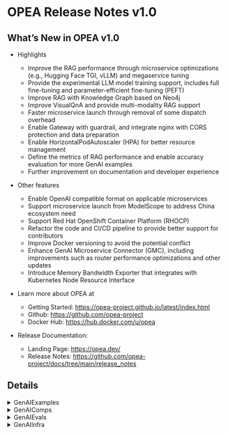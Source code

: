# OPEA Release Notes v1.0
## What’s New in OPEA v1.0

- Highlights
    - Improve the RAG performance through microservice optimizations (e.g., Hugging Face TGI, vLLM) and megaservice tuning
    - Provide the experimental LLM model training support, includes full fine-tuning and parameter-efficient fine-tuning (PEFT)
    - Improve RAG with Knowledge Graph based on Neo4j 
    - Improve VisualQnA and provide multi-modality RAG support
    - Faster microservice launch through removal of some dispatch overhead
    - Enable Gateway with guardrail, and integrate nginx with CORS protection and data preparation
    - Enable HorizontalPodAutoscaler (HPA) for better resource management
    - Define the metrics of RAG performance and enable accuracy evaluation for more GenAI examples 
    - Further improvement on documentation and developer experience

- Other features
    - Enable OpenAI compatible format on applicable microservices
    - Support microservice launch from ModelScope to address China ecosystem need
    - Support Red Hat OpenShift Container Platform (RHOCP)
    - Refactor the code and CI/CD pipeline to provide better support for contributors
    - Improve Docker versioning to avoid the potential conflict
    - Enhance GenAI Microservice Connector (GMC), including improvements such as router performance optimizations and other updates
    - Introduce Memory Bandwidth Exporter that integrates with Kubernetes Node Resource Interface 

- Learn more about OPEA at
    - Getting Started: https://opea-project.github.io/latest/index.html
    - Github: https://github.com/opea-project
    - Docker Hub: https://hub.docker.com/u/opea

- Release Documentation:
    - Landing Page:  https://opea.dev/ 
    - Release Notes:  https://github.com/opea-project/docs/tree/main/release_notes 

## Details

<details><summary>GenAIExamples</summary> 

- Deployment
    - Add ui/nginx support in K8S manifest for ChatQnA/CodeGen/CodeTrans/Docsum([ba94e01](https://github.com/opea-project/GenAIExamples/commit/ba94e01))
    - K8S manifest: Update ChatQnA/CodeGen/CodeTrans/DocSum([0629696](https://github.com/opea-project/GenAIExamples/commit/0629696))
    - Update mount path in xeon k8s([2a6af64](https://github.com/opea-project/GenAIExamples/commit/2a6af64))
    - Add Nginx - k8s manifest in CodeTrans([6a679ba](https://github.com/opea-project/GenAIExamples/commit/6a679ba))
    - Add Nginx - docker in CodeTrans([cc84847](https://github.com/opea-project/GenAIExamples/commit/cc84847))
    - watch more docker compose files changes([4b0bc26](https://github.com/opea-project/GenAIExamples/commit/4b0bc26))
    - Add chatQnA UI manifest([758d236](https://github.com/opea-project/GenAIExamples/commit/758d236))
    - Revert the LLM model for kubernetes GMS([f5f1e32](https://github.com/opea-project/GenAIExamples/commit/f5f1e32))
    - [ChatQnA] Update retrieval & dataprep manifests([6730b24](https://github.com/opea-project/GenAIExamples/commit/6730b24))
    - [ChatQnA]Update manifests([3563f5d](https://github.com/opea-project/GenAIExamples/commit/3563f5d))
    - [ChatQnA] Update benchmarking manifests([36fb9a9](https://github.com/opea-project/GenAIExamples/commit/36fb9a9))
    - [ChatQnA] udate OOB & Tuned manifests([ac34860](https://github.com/opea-project/GenAIExamples/commit/ac34860))
    - Add nginx and UI to the ChatQnA manifest([05f9828](https://github.com/opea-project/GenAIExamples/commit/05f9828))
    - [ChatQnA] Update OOB with wrapper manifests.([933c3d3](https://github.com/opea-project/GenAIExamples/commit/933c3d3))
    - [Translation] Support manifests and nginx([1e13031](https://github.com/opea-project/GenAIExamples/commit/1e13031))
    - update V1.0 benchmark manifest ([e5affb9](https://github.com/opea-project/GenAIExamples/commit/e5affb9))
    - update image name([e2a74f7](https://github.com/opea-project/GenAIExamples/commit/e2a74f7))
    - K8S manifest: Update ChatQnA/CodeGen/CodeTrans/DocSum([0629696](https://github.com/opea-project/GenAIExamples/commit/0629696))
    - Change megaservice path in line with new file structure([5ab27b6](https://github.com/opea-project/GenAIExamples/commit/5ab27b6))
    - Add ui/nginx support in K8S manifest for ChatQnA/CodeGen/CodeTrans/Docsum([ba94e01](https://github.com/opea-project/GenAIExamples/commit/ba94e01))
    - Add chatQnA UI manifest([758d236](https://github.com/opea-project/GenAIExamples/commit/758d236))
    - Yaml: add comments to specify gaudi device ids.([63406dc](https://github.com/opea-project/GenAIExamples/commit/63406dc))
    - add tgi bf16 setup on CPU k8s.([ba17031](https://github.com/opea-project/GenAIExamples/commit/ba17031))

- Documentation
    - [ChatQnA] Update README for ModelScope([aebc23f](https://github.com/opea-project/GenAIExamples/commit/aebc23f))
    - Update README.md([4bd7841](https://github.com/opea-project/GenAIExamples/commit/4bd7841))
    - [ChatQnA] Update README for without Rerank Pipeline([6b617d6](https://github.com/opea-project/GenAIExamples/commit/6b617d6))
    - [ChatQnA] Update Benchmark README for w/o rerank([4a51874](https://github.com/opea-project/GenAIExamples/commit/4a51874))
    - Fix readme for nv gpu([43b2ae5](https://github.com/opea-project/GenAIExamples/commit/43b2ae5))
    - [ChatQnA] Update Benchmark README to Fix Input Length([55d287d](https://github.com/opea-project/GenAIExamples/commit/55d287d))
    - Refine ChatQnA README for TGI([afc3341](https://github.com/opea-project/GenAIExamples/commit/afc3341))
    - Add default model for VisualQnA README([07baa8f](https://github.com/opea-project/GenAIExamples/commit/07baa8f))
    - Update readme for manifests of some examples([adb157f](https://github.com/opea-project/GenAIExamples/commit/adb157f))
    - doc: use markdown table in supported_examples([9cf1d88](https://github.com/opea-project/GenAIExamples/commit/9cf1d88))
    - doc: remove invalid code block language([c6d811a](https://github.com/opea-project/GenAIExamples/commit/c6d811a))
    - add AudioQnA readme with supported model([f4f4da2](https://github.com/opea-project/GenAIExamples/commit/f4f4da2))
    - add more code owners([7f89797](https://github.com/opea-project/GenAIExamples/commit/7f89797))
    - doc: fix headings([7a0fca7](https://github.com/opea-project/GenAIExamples/commit/7a0fca7))
    - [Codegen] Refine readme to prompt users on how to change the model.([814164d](https://github.com/opea-project/GenAIExamples/commit/814164d))
    - Update README.md and remove some open-source details([2ef83fc](https://github.com/opea-project/GenAIExamples/commit/2ef83fc))
    - Add issue template([84a781a](https://github.com/opea-project/GenAIExamples/commit/84a781a))
    - doc: fix headings and indenting([67394b8](https://github.com/opea-project/GenAIExamples/commit/67394b8))
    - Add default model in readme for FaqGen and DocSum([d487093](https://github.com/opea-project/GenAIExamples/commit/d487093))
    - Change docs of kubernetes for curl commands in README([4133757](https://github.com/opea-project/GenAIExamples/commit/4133757))
    - Update v0.9 RAG release data([947936e](https://github.com/opea-project/GenAIExamples/commit/947936e))
    - Explain Default Model in ChatQnA and CodeTrans READMEs([2a2ff45](https://github.com/opea-project/GenAIExamples/commit/2a2ff45))
    - Update docker images list.([a8244c4](https://github.com/opea-project/GenAIExamples/commit/a8244c4))
    - refactor the network port setting for AWS([bc81770](https://github.com/opea-project/GenAIExamples/commit/bc81770))
    - Add validate microservice details link([bd811bd](https://github.com/opea-project/GenAIExamples/commit/bd811bd))
    - [ChatQnA] Add Nginx in Docker Compose and README([6c36448](https://github.com/opea-project/GenAIExamples/commit/6c36448)
    - [Doc] Update CodeGen and Translation READMEs([a09395e](https://github.com/opea-project/GenAIExamples/commit/a09395e))
    - [Doc] Refine READMEs([372d78c](https://github.com/opea-project/GenAIExamples/commit/372d78c))
    - Remove marketing materials([d85ec09](https://github.com/opea-project/GenAIExamples/commit/d85ec09))
    - doc PR to main instead of of v1.0r([dc94026](https://github.com/opea-project/GenAIExamples/commit/dc94026))
    - Update README.md for Multiplatforms([b205dc7](https://github.com/opea-project/GenAIExamples/commit/b205dc7))
    - Refine the quick start of ChatQnA([3b70fb0](https://github.com/opea-project/GenAIExamples/commit/3b70fb0))
    - Update supported_examples([96d5cd9](https://github.com/opea-project/GenAIExamples/commit/96d5cd9))
    - [Doc] doc improvement([e0b3b57](https://github.com/opea-project/GenAIExamples/commit/e0b3b57))
    - Fix README issues([bceacdc](https://github.com/opea-project/GenAIExamples/commit/bceacdc))
    - doc: fix broken image reference and markdown([d422929](https://github.com/opea-project/GenAIExamples/commit/d422929))
    - doc: give document meaningful title([a3fa0d6](https://github.com/opea-project/GenAIExamples/commit/a3fa0d6))
    - doc: fix incorrefine readme for reorg([d2bab99](https://github.com/opea-project/GenAIExamples/commit/d2bab99))
    - doc: fix incorrect path to png image files ([d97882e](https://github.com/opea-project/GenAIExamples/commit/d97882e))
    - update doc according to comments([f990f79](https://github.com/opea-project/GenAIExamples/commit/f990f79))
    - doc: fix headings and indenting([67394b8](https://github.com/opea-project/GenAIExamples/commit/67394b8))
    - Update README.md([4bd7841](https://github.com/opea-project/GenAIExamples/commit/4bd7841))
    - refine readme for reorg([d2bab99](https://github.com/opea-project/GenAIExamples/commit/d2bab99))
    - Update  README with new examples([2d28beb](https://github.com/opea-project/GenAIExamples/commit/2d28beb))
    - README: fix broken links([ff6f841](https://github.com/opea-project/GenAIExamples/commit/ff6f841))
    - Update v0.9 RAG release data([947936e](https://github.com/opea-project/GenAIExamples/commit/947936e))
    - Update README.md of pdf file([87e51d5](https://github.com/opea-project/GenAIExamples/commit/87e51d5))
    - [ChatQnA] Update README for ModelScope([aebc23f](https://github.com/opea-project/GenAIExamples/commit/aebc23f))
    - Add table to list port, endpoint, framework, model, serving, and hardware for each microservice in ChatQnA([1a934af](https://github.com/opea-project/GenAIExamples/commit/1a934af))
    - Update SearchQnA document and compose.yaml([5c67204](https://github.com/opea-project/GenAIExamples/commit/5c67204))
    - Update invalid link([7b2194f](https://github.com/opea-project/GenAIExamples/commit/7b2194f))
    - AgentQnA: Fix erroneous link in the README([1144fae](https://github.com/opea-project/GenAIExamples/commit/1144fae))
    - Fix Xeon reference per its trademark([e1b8ce0](https://github.com/opea-project/GenAIExamples/commit/e1b8ce0))
    - Provide the method to get nke-10k-2023.pdf([a2745b2](https://github.com/opea-project/GenAIExamples/commit/a2745b2))
    - adopted tech writing style([558ea3b](https://github.com/opea-project/GenAIExamples/commit/558ea3b))
    - Improve ChatQnA flowchat according to feedback([375ea7a](https://github.com/opea-project/GenAIExamples/commit/375ea7a))
    - Fix BACKEND_SERVICE_ENDPOINT variable value in the VideoQnA instructions([79e947e](https://github.com/opea-project/GenAIExamples/commit/79e947e))
    - [Doc] Refine ChatQnA README([7eaab93](https://github.com/opea-project/GenAIExamples/commit/7eaab93))

- Functionalities and Bug Fix
    - Fix refactor bug([7c13f2c](https://github.com/opea-project/GenAIExamples/commit/7c13f2c))
    - Provide the method to get nke-10k-2023.pdf([a2745b2](https://github.com/opea-project/GenAIExamples/commit/a2745b2))
    - Integrate visualQnA backend([fa12083](https://github.com/opea-project/GenAIExamples/commit/fa12083))
    - Enable nginx for VisualQnA([def19b4](https://github.com/opea-project/GenAIExamples/commit/def19b4))
    - Add Settings and Update system Prompt option([1d1e1f9](https://github.com/opea-project/GenAIExamples/commit/1d1e1f9))
    - Refactor folder to support different vendors([d73129c](https://github.com/opea-project/GenAIExamples/commit/d73129c))
    - Add rerank finetuning example([71857f5](https://github.com/opea-project/GenAIExamples/commit/71857f5))
    - remove logs for benchmark([e0bc5f2](https://github.com/opea-project/GenAIExamples/commit/e0bc5f2))
    - update image build for 2 new examples([0869029](https://github.com/opea-project/GenAIExamples/commit/0869029))
    - fix comps/nginx image build content([22d066a](https://github.com/opea-project/GenAIExamples/commit/22d066a))
    - react-ui: Add support to display Chinese([8c40204](https://github.com/opea-project/GenAIExamples/commit/8c40204))
    - [VisualQnA] Update compose.yaml to fix the endpoint url issue in UI([fbaa024](https://github.com/opea-project/GenAIExamples/commit/fbaa024))
    - Add megaservice definition without microservice wrappers([ebe6b47](https://github.com/opea-project/GenAIExamples/commit/ebe6b47))
    - Add instruction tuning example([4c78f8c](https://github.com/opea-project/GenAIExamples/commit/4c78f8c))
    - fix token name([1e47444](https://github.com/opea-project/GenAIExamples/commit/1e47444))
    - Modify the handling of detected warnings to only prompt.([e6f5d13](https://github.com/opea-project/GenAIExamples/commit/e6f5d13))
    - Always upload scan artifacts([6f3e54a](https://github.com/opea-project/GenAIExamples/commit/6f3e54a))
    - Update ChatQnA env ([32afb65](https://github.com/opea-project/GenAIExamples/commit/32afb65))
    - Yinghu5 patch 1([beda609](https://github.com/opea-project/GenAIExamples/commit/beda609))
    - Update ollama run command([10c81f1](https://github.com/opea-project/GenAIExamples/commit/10c81f1))
    - weekly update images tag([035f39f](https://github.com/opea-project/GenAIExamples/commit/035f39f))
    - Fix port conflict in llava-tgi-service in VisualQnA([993688a](https://github.com/opea-project/GenAIExamples/commit/993688a))
    - Remove 'vim' from all Dockerfiles([1874dfd](https://github.com/opea-project/GenAIExamples/commit/1874dfd))
    - enhance image publish action([5fde666](https://github.com/opea-project/GenAIExamples/commit/5fde666))
    - Update port in set_env.sh for TGI endpoint([e5ec38c](https://github.com/opea-project/GenAIExamples/commit/e5ec38c))
    - move evaluation scripts([f04f061](https://github.com/opea-project/GenAIExamples/commit/f04f061))
    - Handle uncontrolled data path for MultimodalQnA v1.0 release([872e93e](https://github.com/opea-project/GenAIExamples/commit/872e93e))
    - Align parameters for "max_token, repetition_penalty,presence_penalty,frequency_penalty"([2f03a3a](https://github.com/opea-project/GenAIExamples/commit/2f03a3a))
    - Remove useless folder.([88829c9](https://github.com/opea-project/GenAIExamples/commit/88829c9))
    - Enable nginx for VisualQnA([def19b4](https://github.com/opea-project/GenAIExamples/commit/def19b4))
    - Refactor folder to support different vendors([d73129c](https://github.com/opea-project/GenAIExamples/commit/d73129c))
    - fix path bug for reorg([264759d](https://github.com/opea-project/GenAIExamples/commit/264759d))
    - fix reorg bug([504228e](https://github.com/opea-project/GenAIExamples/commit/504228e))
    - update image build for 2 new examples([0869029](https://github.com/opea-project/GenAIExamples/commit/0869029))
    - Add megaservice definition without microservice wrappers([ebe6b47](https://github.com/opea-project/GenAIExamples/commit/ebe6b47))
    - Add hyperlinks picture paths validation.([0611707](https://github.com/opea-project/GenAIExamples/commit/0611707))
    - Added gaudi example for rerank model finetuning([edcc50f](https://github.com/opea-project/GenAIExamples/commit/edcc50f))
    - Add VideoRAGQnA as MMRAG usecase in Example([2dd69dc](https://github.com/opea-project/GenAIExamples/commit/2dd69dc))
    - Agent example for v1.0 release([262a6f6](https://github.com/opea-project/GenAIExamples/commit/262a6f6))
    - Fix issues with the VisualQnA instructions ([bc4bbfa](https://github.com/opea-project/GenAIExamples/commit/bc4bbfa))
    - Made cogen react ui to use runtime environment variables([b84c989](https://github.com/opea-project/GenAIExamples/commit/b84c989))
    - add image build for new examples([3f2e7b7](https://github.com/opea-project/GenAIExamples/commit/3f2e7b7))
    - fix image build issue on push([88fde62](https://github.com/opea-project/GenAIExamples/commit/88fde62))
    - Add Settings and Update system Prompt option([1d1e1f9](https://github.com/opea-project/GenAIExamples/commit/1d1e1f9))
    - [ChatQnA] Add no_wrapper benchmarking and update legacy manifests([06696c8](https://github.com/opea-project/GenAIExamples/commit/06696c8))
    - ProviIntegrate visualQnA backend([fa12083](https://github.com/opea-project/GenAIExamples/commit/fa12083))
    - Integrate visualQnA backend([fa12083](https://github.com/opea-project/GenAIExamples/commit/fa12083))
    - Add imagePrompt to display default image hint([e48532e](https://github.com/opea-project/GenAIExamples/commit/e48532e))
    - BUGFIX: rename videoragqna to videoqna to align with other examples([e102291](https://github.com/opea-project/GenAIExamples/commit/e102291))
    - Fix megaservice ulimit issue under high concurrency([4112fd0](https://github.com/opea-project/GenAIExamples/commit/4112fd0))

- CI/CD/UT
    - Add new test cases for VisualQnA([995a62c](https://github.com/opea-project/GenAIExamples/commit/995a62c))
    - docker image cd workflow enhance ([675ea4a](https://github.com/opea-project/GenAIExamples/commit/675ea4a))
    - optimize image scan cd workflow([dba908a](https://github.com/opea-project/GenAIExamples/commit/dba908a))
    - Refine code scan output and remove opea_release_data.md.([21e215c](https://github.com/opea-project/GenAIExamples/commit/21e215c))
    - Fix other repo issue.([412a0b0](https://github.com/opea-project/GenAIExamples/commit/412a0b0))
    - [DocIndexRetriever] Add xeon test and fix gaudi test ([62dbb6d](https://github.com/opea-project/GenAIExamples/commit/62dbb6d))
    - watch more docker compose files' changes([4b0bc26](https://github.com/opea-project/GenAIExamples/commit/4b0bc26))
    - fix typo in test script in AgentQnA([10fe3c6](https://github.com/opea-project/GenAIExamples/commit/10fe3c6))
    - Fix InstructionTuning and RerankFinetuning tests([be8e283](https://github.com/opea-project/GenAIExamples/commit/be8e283))
    - Fix issue([0bb0abb](https://github.com/opea-project/GenAIExamples/commit/0bb0abb))

</details>

<details><summary>GenAIComps</summary> 

- Cores
    - Optimize mega flow by removing microservice wrapper([0bb69ac](https://github.com/opea-project/GenAIComps/commit/0bb69ac))
    - Fix guardrails out handle logics for space linebreak and quote([e38ed6d](https://github.com/opea-project/GenAIComps/commit/e38ed6d))
    - fix mismatched response format w/wo streaming guardrails([b6c0785](https://github.com/opea-project/GenAIComps/commit/b6c0785))

- Fine-tuning/Pre-training
    - Added finetuned model deployment tutorial in readme([2931147](https://github.com/opea-project/GenAIComps/commit/2931147))
    - Add LLM pretraining support([58e9972](https://github.com/opea-project/GenAIComps/commit/58e9972))
    - updates to containers for finetuning composite([f4d123c](https://github.com/opea-project/GenAIComps/commit/f4d123c))
    - enable embedding finetuning([7e1a2e5](https://github.com/opea-project/GenAIComps/commit/7e1a2e5))
    - update finetuning doc([7d2cd6b](https://github.com/opea-project/GenAIComps/commit/7d2cd6b))
    - Support rerank model finetuning([7d9265f](https://github.com/opea-project/GenAIComps/commit/7d9265f))
    - remove Update checkpoint format([8369fbf](https://github.com/opea-project/GenAIComps/commit/8369fbf))
    - finetuning models limitation.([a924579](https://github.com/opea-project/GenAIComps/commit/a924579))
    - Update checkpoint format([8369fbf](https://github.com/opea-project/GenAIComps/commit/8369fbf))
    - update upload_training_files format([3367b76](https://github.com/opea-project/GenAIComps/commit/3367b76))
    - refine logging code.([5b3053f](https://github.com/opea-project/GenAIComps/commit/5b3053f))
    - Added finetuned model deployment tutorial in readme([2931147](https://github.com/opea-project/GenAIComps/commit/2931147))
    - enable embedding finetuning([7e1a2e5](https://github.com/opea-project/GenAIComps/commit/7e1a2e5))

- LVM/Video RAG
    - Fix lvms videl-llama code issue([38abaab](https://github.com/opea-project/GenAIComps/commit/38abaab))
    - Fix LVM streaming issue([fb4b8d2](https://github.com/opea-project/GenAIComps/commit/fb4b8d2))
    - Add schema to Redis initialization & Improve LVM-TGI For Multimodal Retriever Microservice([23cc3ea](https://github.com/opea-project/GenAIComps/commit/23cc3ea))
    - Retriever and lvm update for multimodal rag on videos([1513998](https://github.com/opea-project/GenAIComps/commit/1513998))
    - BUG FIX: LVM security fix([3e548f3](https://github.com/opea-project/GenAIComps/commit/3e548f3))
    - Add Megaservice support for MMRAG VideoRAGQnA usecase([2c48bc8](https://github.com/opea-project/GenAIComps/commit/2c48bc8))
    - Add local Rerank microservice for VideoRAGQnA([5fb4a38](https://github.com/opea-project/GenAIComps/commit/5fb4a38))
    - Add Megaservice support for MMRAG - MultimodalRAGQnAWithVideos usecase([99be1bd](https://github.com/opea-project/GenAIComps/commit/99be1bd))
    - Bugfix for PR 496 to add format_video_name function([54aa943](https://github.com/opea-project/GenAIComps/commit/54aa943))
    - Prediction Guard LVM component([1249c4f](https://github.com/opea-project/GenAIComps/commit/1249c4f))
    - Fix LVM streaming issue([fb4b8d2](https://github.com/opea-project/GenAIComps/commit/fb4b8d2))
    - Fix lvms videl-llama code issue([38abaab](https://github.com/opea-project/GenAIComps/commit/38abaab))
    - Fix vLLM components images building([161c338](https://github.com/opea-project/GenAIComps/commit/161c338))
    - Add schema to Redis initialization & Improve LVM-TGI For Multimodal Retriever Microservice([23cc3ea](https://github.com/opea-project/GenAIComps/commit/23cc3ea))

- LLM/Rerank/Retrieval
    - fix vllm llamaindex stream bug([ca94c60](https://github.com/opea-project/GenAIComps/commit/ca94c60))
    - Support Llama index for llms native([2e41dcf](https://github.com/opea-project/GenAIComps/commit/2e41dcf))
    - Prediction Guard LLM component([391c4a5](https://github.com/opea-project/GenAIComps/commit/391c4a5))
    - update vllm to latest version for hpu([599a58f](https://github.com/opea-project/GenAIComps/commit/599a58f))
    - Align parameters for "max_token, repetition_penalty,presence_penalty,frequency_penalty"([3a31295](https://github.com/opea-project/GenAIComps/commit/3a31295))
    - optimize rerank with backend ref([d76751a](https://github.com/opea-project/GenAIComps/commit/d76751a))
    - add VDMS retriever microservice for v0.9 Milestone([445c9b1](https://github.com/opea-project/GenAIComps/commit/445c9b1))
    - Fix the Retriever README error([1d761fa](https://github.com/opea-project/GenAIComps/commit/1d761fa))
    - optimize rerank with backend ref([d76751a](https://github.com/opea-project/GenAIComps/commit/d76751a))
    - unify default reranking model with BAAI/bge-reranker-base([48d4e53](https://github.com/opea-project/GenAIComps/commit/48d4e53))
    - Fix Ollama langchain upgrade issue([8adbcce](https://github.com/opea-project/GenAIComps/commit/8adbcce))
    - vllm langchain: Add Document Retriever Support([0f2c2b1](https://github.com/opea-project/GenAIComps/commit/0f2c2b1))
    - Support Llama index for vLLM([8e3f553](https://github.com/opea-project/GenAIComps/commit/8e3f553))
    - Changes to comps/llms/text-generation/README([18092f3](https://github.com/opea-project/GenAIComps/commit/18092f3))
    - Fix security problem([a672569](https://github.com/opea-project/GenAIComps/commit/a672569))

- DataPrep/vector stores
    - Fix the loading error of jsonl file([2fbce3e](https://github.com/opea-project/GenAIComps/commit/2fbce3e))
    - To avoid port conflicts change port to others.([89197e5](https://github.com/opea-project/GenAIComps/commit/89197e5))
    - Dataprep fetch page fix([01886fe](https://github.com/opea-project/GenAIComps/commit/01886fe))
    - Multimodal dataprep([6d4b668](https://github.com/opea-project/GenAIComps/commit/6d4b668))
    - Refine Dataprep Milvus MS([7686cfa](https://github.com/opea-project/GenAIComps/commit/7686cfa))
    - dataprep: Fix issue in uploading docx with embedding image([b873cf8](https://github.com/opea-project/GenAIComps/commit/b873cf8))
    - add: Pathway vector store and retriever as LangChain component([2c2322e](https://github.com/opea-project/GenAIComps/commit/2c2322e))
    - adding lancedb to langchain vectorstores([2360e5a](https://github.com/opea-project/GenAIComps/commit/2360e5a))
    - adding dataprep support for CLIP based models for VideoRAGQnA example for v1.0([f84d91a](https://github.com/opea-project/GenAIComps/commit/f84d91a))
    - Fix the loading error of jsonl file([2fbce3e](https://github.com/opea-project/GenAIComps/commit/2fbce3e))

- Other Components
    - Fix intent detection code issue([4c0f527](https://github.com/opea-project/GenAIComps/commit/4c0f527))
    - clear some unnecessary scripts and Dockerfile commands.([824a7e2](https://github.com/opea-project/GenAIComps/commit/824a7e2))
    - Update CODEOWNERS([5537b7f](https://github.com/opea-project/GenAIComps/commit/5537b7f))
    - doc: fix heading levels in markdown content([a8a46bc](https://github.com/opea-project/GenAIComps/commit/a8a46bc))
    - [Reorg] Reorg Folder to Support Different Vendors([bea9bb0](https://github.com/opea-project/GenAIComps/commit/bea9bb0))
    - unify default reranking model with BAAI/bge-reranker-base([48d4e53](https://github.com/opea-project/GenAIComps/commit/48d4e53))
    - feedback_management: Remove 'vim' from Dockerfile([b2e64d2](https://github.com/opea-project/GenAIComps/commit/b2e64d2))
    - switch to using upstream 'tgi-gaudi' on HuggingFace([90cc44f](https://github.com/opea-project/GenAIComps/commit/90cc44f))
    - Using Pip '--no-cache-dir' within all Dockerfiles([f1f866f](https://github.com/opea-project/GenAIComps/commit/f1f866f))
    - Change image tag.([2093558](https://github.com/opea-project/GenAIComps/commit/2093558))
    - add code owners([0379aeb](https://github.com/opea-project/GenAIComps/commit/0379aeb))
    - Remove revision for TEI Embedding([d609071](https://github.com/opea-project/GenAIComps/commit/d609071))
    - BUGFIX: fix SearchedMultimodalDoc in docarray([ed44b44](https://github.com/opea-project/GenAIComps/commit/ed44b44))
    - Feedback management microservice component([72123b2](https://github.com/opea-project/GenAIComps/commit/72123b2))
    - bump version into v1.0([9a1af76](https://github.com/opea-project/GenAIComps/commit/9a1af76))
    - Add Scan Container.([0d49244](https://github.com/opea-project/GenAIComps/commit/0d49244))
    - Remove 'vim' from all Dockerfiles([25174c0](https://github.com/opea-project/GenAIComps/commit/25174c0))
    - update image build yaml([b541fd8](https://github.com/opea-project/GenAIComps/commit/b541fd8))
    - ollama: Update curl proxy.([f510b69](https://github.com/opea-project/GenAIComps/commit/f510b69))
    - Embedding Runtime on NeuralSpeed([0292355](https://github.com/opea-project/GenAIComps/commit/0292355))
    - add microservice for intent detection([84a7e57](https://github.com/opea-project/GenAIComps/commit/84a7e57))
    - Update README.md for Multiplatforms([ef90fbb](https://github.com/opea-project/GenAIComps/commit/ef90fbb))
    - doc: fix heading levels([f8f8854](https://github.com/opea-project/GenAIComps/commit/f8f8854))
    - Prediction Guard embeddings component([191061b](https://github.com/opea-project/GenAIComps/commit/191061b))
    - [ChatQnA] Support K8S Python Client to export ChatQnA E2E manifests([af4e0f8](https://github.com/opea-project/GenAIComps/commit/af4e0f8))
    - Add Megaservice support for MMRAG VideoRAGQnA usecase([2c48bc8](https://github.com/opea-project/GenAIComps/commit/2c48bc8))
    - replace langchain/langchain:latest with python:3.11-slim([6ce6551](https://github.com/opea-project/GenAIComps/commit/6ce6551))
    - Support for UI of MultimodalRAGWithVideos in GenAIExamples([7664578](https://github.com/opea-project/GenAIComps/commit/7664578))
    - [Reorg] Reorg Folder to Support Different Vendors([bea9bb0](https://github.com/opea-project/GenAIComps/commit/bea9bb0))
    - Remove fixed version in requirements.txt([f416f84](https://github.com/opea-project/GenAIComps/commit/f416f84))
    - Update README.md for broken/missing readme([00227b8](https://github.com/opea-project/GenAIComps/commit/00227b8))
    - adding embedding support for CLIP based models for VideoRAGQnA  example for v0.9([2a53e25](https://github.com/opea-project/GenAIComps/commit/2a53e25))
    - same PR as #694 but on main branch([4b5d85b](https://github.com/opea-project/GenAIComps/commit/4b5d85b))
    - doc: Fix headings([f6ae4fa](https://github.com/opea-project/GenAIComps/commit/f6ae4fa))
    - Fix all the microservices which affected by langchain version upgrade([04385c9](https://github.com/opea-project/GenAIComps/commit/04385c9))
    - update version freeze for requirements-runtime.txt([1e4c382](https://github.com/opea-project/GenAIComps/commit/1e4c382))
    - add contributing section to main readme([2ba3516](https://github.com/opea-project/GenAIComps/commit/2ba3516))
    - Update embedding svc test port number([574fecf](https://github.com/opea-project/GenAIComps/commit/574fecf))
    - Enable GraphRAG with Neo4J([29fe569](https://github.com/opea-project/GenAIComps/commit/29fe569))
    - Refine READMEs after reorg([7e40475](https://github.com/opea-project/GenAIComps/commit/7e40475))
    - Support export megaservice yaml to docker compose file([cff0a4d](https://github.com/opea-project/GenAIComps/commit/cff0a4d))
    - Rename videoragqna to videoqna to align with other examples([2b68323](https://github.com/opea-project/GenAIComps/commit/2b68323))
    - Update example name into MultimodalQnA and update image names([2ca56f3](https://github.com/opea-project/GenAIComps/commit/2ca56f3))
    - Fix Reorg Issues([a3da7c1](https://github.com/opea-project/GenAIComps/commit/a3da7c1))
    - Move neuralspeed embedding rerank and vllm-xft to catalog([98c62a0](https://github.com/opea-project/GenAIComps/commit/98c62a0))
    - fix ragagent text generator bug([42cde68](https://github.com/opea-project/GenAIComps/commit/42cde68))
    - Add Bias Detection Microservice([812c85c](https://github.com/opea-project/GenAIComps/commit/812c85c))
    - Fix intent detection code issue([4c0f527](https://github.com/opea-project/GenAIComps/commit/4c0f527))

- CI/CD/UT
    - add PREDICTIONGUARD_API_KEY for CI([94eb60f](https://github.com/opea-project/GenAIComps/commit/94eb60f))
    - update CI test log achieve([960f66c](https://github.com/opea-project/GenAIComps/commit/960f66c))
    - expand CI timeout([6c24078](https://github.com/opea-project/GenAIComps/commit/6c24078))
    - image scan and publish cd enhance([341f97a](https://github.com/opea-project/GenAIComps/commit/341f97a))
    - add resume finetuning checkpoint ut.([c718602](https://github.com/opea-project/GenAIComps/commit/c718602))
    - Bug_fix.([2a91903](https://github.com/opea-project/GenAIComps/commit/2a91903))
    - Optimize the content of the alerts.([8a11413](https://github.com/opea-project/GenAIComps/commit/8a11413))
    - Add compose file.([7a21d09](https://github.com/opea-project/GenAIComps/commit/7a21d09))
    - Remove duplicate code([8325d5d](https://github.com/opea-project/GenAIComps/commit/8325d5d))
    - Fix image build fail issue.([3ce387a](https://github.com/opea-project/GenAIComps/commit/3ce387a))
    - Bug fix([12fd97a](https://github.com/opea-project/GenAIComps/commit/12fd97a))
    - enhance image publish job([9007212](https://github.com/opea-project/GenAIComps/commit/9007212))
    - Dockerflie check([2705e93](https://github.com/opea-project/GenAIComps/commit/2705e93))
    - Make the scanning method optional.([ae71eee](https://github.com/opea-project/GenAIComps/commit/ae71eee))
    - Modify output messages.([3e87c3b](https://github.com/opea-project/GenAIComps/commit/3e87c3b))
    - minor fix for CI detect([1785149](https://github.com/opea-project/GenAIComps/commit/1785149))
    - Add OpenAI client access OPEA microservice UT cases([1b69897](https://github.com/opea-project/GenAIComps/commit/1b69897))
    - optimize ci test scope([4165c7d](https://github.com/opea-project/GenAIComps/commit/4165c7d))
    - Fixed CI yaml([3ac391a](https://github.com/opea-project/GenAIComps/commit/3ac391a))
    - Move fintuning test script path([267fb02](https://github.com/opea-project/GenAIComps/commit/267fb02))
    - Add E2E test for bias detection of guardrails([e29865e](https://github.com/opea-project/GenAIComps/commit/e29865e))
    - Add hyperlinks and paths validation.([ccdd2d0](https://github.com/opea-project/GenAIComps/commit/ccdd2d0))
    - Update manual test.([2794abd](https://github.com/opea-project/GenAIComps/commit/2794abd))
    - Opt filecheck([61b8fa9](https://github.com/opea-project/GenAIComps/commit/61b8fa9))
    - add PREDICTIONGUARD_API_KEY for CI([94eb60f](https://github.com/opea-project/GenAIComps/commit/94eb60f))
    - update ci action([b4a7f26](https://github.com/opea-project/GenAIComps/commit/b4a7f26))
    - update image build compose([3d00a33](https://github.com/opea-project/GenAIComps/commit/3d00a33))
    - Adding Bias Detection Container to CI([6617e22](https://github.com/opea-project/GenAIComps/commit/6617e22))
    - update cd workflow([3c5fc80](https://github.com/opea-project/GenAIComps/commit/3c5fc80))
    - update torch cpu installation([0458443](https://github.com/opea-project/GenAIComps/commit/0458443))
    - Fix error.([887ca75](https://github.com/opea-project/GenAIComps/commit/887ca75))
    - temp remove dockerfile check([2d5130f](https://github.com/opea-project/GenAIComps/commit/2d5130f))
    - Bug_fix.([2a91903](https://github.com/opea-project/GenAIComps/commit/2a91903))
    - add resume finetuning checkpoint ut.([c718602](https://github.com/opea-project/GenAIComps/commit/c718602))
    - Optimize the content of the alerts.([8a11413](https://github.com/opea-project/GenAIComps/commit/8a11413))

</details>

<details><summary>GenAIEvals</summary> 

- Accuracy 
    - add audioqna asr wer eval scripts([cf8bd83](https://github.com/opea-project/GenAIEval/commit/cf8bd83))
    - update llm-as-judge doc.([102fcdd](https://github.com/opea-project/GenAIEval/commit/102fcdd))
    - [v1.0] Add docker metric support([cff0a36](https://github.com/opea-project/GenAIEval/commit/cff0a36))
    - fix issue because of ragas changes([6abbe40](https://github.com/opea-project/GenAIEval/commit/6abbe40))
    - Add README for codegen acc test.([77bb66c](https://github.com/opea-project/GenAIEval/commit/77bb66c))
    - Update chatqna input to fix input length([4f46a12](https://github.com/opea-project/GenAIEval/commit/4f46a12))
    - Support bigcode eval for codegen v0.1([02b60b5](https://github.com/opea-project/GenAIEval/commit/02b60b5))
    - Add FaqGen Accuracy scripts & Refine Ragas([4df6438](https://github.com/opea-project/GenAIEval/commit/4df6438))
    - update rag_eval readme([425b423](https://github.com/opea-project/GenAIEval/commit/425b423))
    - fix bigcode version when python>=3.11([1d3a502](https://github.com/opea-project/GenAIEval/commit/1d3a502))
    - add acc tuning script.([a6fd418](https://github.com/opea-project/GenAIEval/commit/a6fd418))
 
- Performance
    - [ChatQnA] Support the replica tuning for ChatQnA([484b69a](https://github.com/opea-project/GenAIEval/commit/484b69a))
    - Fix rerank benchmark script([8edda1c](https://github.com/opea-project/GenAIEval/commit/8edda1c))
    - Support service-list for metrics collection in benchmark.py([58502c5](https://github.com/opea-project/GenAIEval/commit/58502c5))
    - Support benchmark file for w/o rerank pipeline([17d35e3](https://github.com/opea-project/GenAIEval/commit/17d35e3))
    - Update configuration in benchmark README([514a6d6](https://github.com/opea-project/GenAIEval/commit/514a6d6))
    - Support P50, P90, P99 for next token latency([6ac555c](https://github.com/opea-project/GenAIEval/commit/6ac555c))
    - Support microservice level benchmark([626d269](https://github.com/opea-project/GenAIEval/commit/626d269))
    - Support stresscli for codegen([907dc19](https://github.com/opea-project/GenAIEval/commit/907dc19))
    - Align llm microservice parameters with end to end test([476a327](https://github.com/opea-project/GenAIEval/commit/476a327))
    - Fix microservice level benchmark issue([211b560](https://github.com/opea-project/GenAIEval/commit/211b560))
    - Add benchmark part into top README([ac52f79](https://github.com/opea-project/GenAIEval/commit/ac52f79))
    - Add CRAG benchmark([a9b087f](https://github.com/opea-project/GenAIEval/commit/a9b087f))
    - [ChatQnA] Support the replica tuning for ChatQnA([484b69a](https://github.com/opea-project/GenAIEval/commit/484b69a))
    - add file for w/o rerank([17d35e3](https://github.com/opea-project/GenAIEval/commit/17d35e3))
    - add bench-target as the prefix of output folder([3f0ceaf](https://github.com/opea-project/GenAIEval/commit/3f0ceaf))

- Others
    - doc: fix headings and indents([65a0a5b](https://github.com/opea-project/GenAIEval/commit/65a0a5b))
    - doc: add title to new FaqGen README([52a540d](https://github.com/opea-project/GenAIEval/commit/52a540d))
    - add code owners([047c479](https://github.com/opea-project/GenAIEval/commit/047c479))
    - doc: fix heading level([d5dbbf0](https://github.com/opea-project/GenAIEval/commit/d5dbbf0))   
    - doc: fix JSON example([7318fb8](https://github.com/opea-project/GenAIEval/commit/7318fb8))
    - Update CODEOWNERS([4db9fb3](https://github.com/opea-project/GenAIEval/commit/4db9fb3))
    - doc: update platform optimization document([d982681](https://github.com/opea-project/GenAIEval/commit/d982681))
    - doc: add title to new FaqGen README([52a540d](https://github.com/opea-project/GenAIEval/commit/52a540d))
    - remove examples.([340f507](https://github.com/opea-project/GenAIEval/commit/340f507))
    - Add hyperlinks and paths validation([df58fe5](https://github.com/opea-project/GenAIEval/commit/df58fe5))

</details>

<details><summary>GenAIInfra</summary> 

- GMC
    - GMC: Add a CR for switch mode on one NV GPU card([02412e7](https://github.com/opea-project/GenAIInfra/commit/02412e7))
    - Update the GMC README based on current changes.([6f7a24e](https://github.com/opea-project/GenAIInfra/commit/6f7a24e))
    - fix GMC crashes in e2e ([5a2b306](https://github.com/opea-project/GenAIInfra/commit/5a2b306))
    - Add unit test for new function in GMC router([0343a2f](https://github.com/opea-project/GenAIInfra/commit/0343a2f))
    - GMC: add UT for reconcile filters([6442127](https://github.com/opea-project/GenAIInfra/commit/6442127))
    - Enable gmc build workflow on push([19fe1a2](https://github.com/opea-project/GenAIInfra/commit/19fe1a2))
    - Doc: Fix some typos to run GMC more smoothly([59000c5](https://github.com/opea-project/GenAIInfra/commit/59000c5))
    - Improve the performance of GMC router([68a2011](https://github.com/opea-project/GenAIInfra/commit/68a2011))
    - GMC: enhance log([a18404e](https://github.com/opea-project/GenAIInfra/commit/a18404e))

- HelmChart
    - e2e helm chart: Add ui for codegen/codetrans/docsum([267d828](https://github.com/opea-project/GenAIInfra/commit/267d828))
    - helm: Add guardrails llama_guard support([8206a8c](https://github.com/opea-project/GenAIInfra/commit/8206a8c))
    - Enable guardrail case in helm e2e tests([491c2e2](https://github.com/opea-project/GenAIInfra/commit/491c2e2))
    - helm chart: add nginx to avoid CORS issue([353f3a5](https://github.com/opea-project/GenAIInfra/commit/353f3a5))
    - helm-chart/common: Add logging config for service components([b80ae50](https://github.com/opea-project/GenAIInfra/commit/b80ae50))
    - helm-chart/data-prep: Add the missing config for dataprep-redis([b70b914](https://github.com/opea-project/GenAIInfra/commit/b70b914))
    - helm: use latest image tag on main branch([65b04dc](https://github.com/opea-project/GenAIInfra/commit/65b04dc))
    - helm/manifest: Update to release v0.9([182183e](https://github.com/opea-project/GenAIInfra/commit/182183e))
    - Add topologySpreadConstraints support([af9e1b6](https://github.com/opea-project/GenAIInfra/commit/af9e1b6))
    - Add TGI additional options([bf10bdd](https://github.com/opea-project/GenAIInfra/commit/bf10bdd))
    - Add vLLM inference engine support([0094f52](https://github.com/opea-project/GenAIInfra/commit/0094f52))
    - Remove unused values and change GenAIExamples default([26f9b16](https://github.com/opea-project/GenAIInfra/commit/26f9b16))
    - 'ghcr.io/huggingface/text-generation-inference:sha-e4201f4-intel-cpu' is intel cpu([c84ac4c](https://github.com/opea-project/GenAIInfra/commit/c84ac4c))

- Documentation
    - add code owner([59ce505](https://github.com/opea-project/GenAIInfra/commit/59ce505))
    - doc: fix headings and indenting([c10bca1](https://github.com/opea-project/GenAIInfra/commit/c10bca1))
    - doc: fix headings, spelling, inter-doc references([22d012e](https://github.com/opea-project/GenAIInfra/commit/22d012e))
    - doc: fix image references([0a3e006](https://github.com/opea-project/GenAIInfra/commit/0a3e006))
    - Add docs for all 3 use cases of ChatQnA examples and change models for switch case([987870f](https://github.com/opea-project/GenAIInfra/commit/987870f))
    - doc: restructure authN-authZ directory([b9bc034](https://github.com/opea-project/GenAIInfra/commit/b9bc034))
    - Update README([9480afc](https://github.com/opea-project/GenAIInfra/commit/9480afc))
    - doc: fix markdown issues([a339a87](https://github.com/opea-project/GenAIInfra/commit/a339a87))
    - Doc: Fix broken links([032ddbc](https://github.com/opea-project/GenAIInfra/commit/032ddbc))
    - Enhance helm chart repo usage in README([0de5535](https://github.com/opea-project/GenAIInfra/commit/0de5535))

- Others
    - Fix CI bug #417([56d7d5d](https://github.com/opea-project/GenAIInfra/commit/56d7d5d))
    - disable hpa-values test in chart e2e in CI([9b38302](https://github.com/opea-project/GenAIInfra/commit/9b38302))
    - Add unit test for memory bandwidth exporter.([43adcc6](https://github.com/opea-project/GenAIInfra/commit/43adcc6))
    - Enable unit test for memory-bandwidth-exporter in CI([923c1f3](https://github.com/opea-project/GenAIInfra/commit/923c1f3))
    - add Observability for OPEA([8d304ac](https://github.com/opea-project/GenAIInfra/commit/8d304ac))
    - fix a badcommit in #383([406bbc2](https://github.com/opea-project/GenAIInfra/commit/406bbc2))
    - Add dataprep CR for NV platform([fa9788d](https://github.com/opea-project/GenAIInfra/commit/fa9788d))
    - Add memory bandwidth exporter for AI workload.([9107af9](https://github.com/opea-project/GenAIInfra/commit/9107af9))
    - authN-authZ: update configs([0f5cef1](https://github.com/opea-project/GenAIInfra/commit/0f5cef1))
    - E2E: exclude terminating pods when wait_util_all_pod_ready([39fb55e](https://github.com/opea-project/GenAIInfra/commit/39fb55e))
    - Add gateway guardrails([b22fc52](https://github.com/opea-project/GenAIInfra/commit/b22fc52))
    - fix #314([f9204f0](https://github.com/opea-project/GenAIInfra/commit/f9204f0))
    - v0.9 charts release([b2328b8](https://github.com/opea-project/GenAIInfra/commit/b2328b8))
    - Restructure the directory of config sample and update the e2e test([326a637](https://github.com/opea-project/GenAIInfra/commit/326a637))
    - Enhance ut([96cd929](https://github.com/opea-project/GenAIInfra/commit/96cd929))
    - improve cd workflows and add release document([a4398b0](https://github.com/opea-project/GenAIInfra/commit/a4398b0))
    - Add HPA support to ChatQnA([cab7a88](https://github.com/opea-project/GenAIInfra/commit/cab7a88))
    - Add some NVIDIA platform support docs and scripts([cad2fc3](https://github.com/opea-project/GenAIInfra/commit/cad2fc3))
    - Expose options of memory bandwidth exporter in k8s manifests and docker for user configuration([2517e79](https://github.com/opea-project/GenAIInfra/commit/2517e79))
    - Update the image version for ChatQnA examples([593458c](https://github.com/opea-project/GenAIInfra/commit/593458c))
    - Update top level README([b224b65](https://github.com/opea-project/GenAIInfra/commit/b224b65))
    - Enable OIDC based Authentication with apisix([ee907d6](https://github.com/opea-project/GenAIInfra/commit/ee907d6))
    - HPA improvements([8d86fff](https://github.com/opea-project/GenAIInfra/commit/8d86fff))
    - authn-authz: fix CORS issue and refine doc([994250c](https://github.com/opea-project/GenAIInfra/commit/994250c))
    - Add hyperlinks and paths validation([d8cd3a1](https://github.com/opea-project/GenAIInfra/commit/d8cd3a1))

</details>

